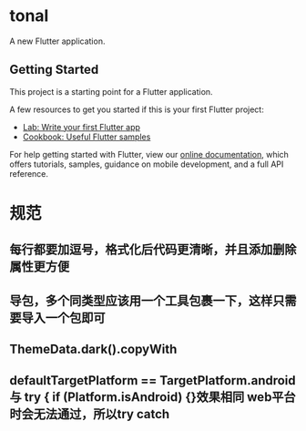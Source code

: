 # tonal

A new Flutter application.

## Getting Started

This project is a starting point for a Flutter application.

A few resources to get you started if this is your first Flutter project:

- [Lab: Write your first Flutter app](https://flutter.dev/docs/get-started/codelab)
- [Cookbook: Useful Flutter samples](https://flutter.dev/docs/cookbook)

For help getting started with Flutter, view our
[online documentation](https://flutter.dev/docs), which offers tutorials,
samples, guidance on mobile development, and a full API reference.

# 规范
## 每行都要加逗号，格式化后代码更清晰，并且添加删除属性更方便
## 导包，多个同类型应该用一个工具包裹一下，这样只需要导入一个包即可
## ThemeData.dark().copyWith
## defaultTargetPlatform == TargetPlatform.android  与 try { if (Platform.isAndroid) {}效果相同  web平台时会无法通过，所以try catch